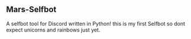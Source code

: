 ## Mars-Selfbot
A selfbot tool for Discord written in Python! this is my first Selfbot so dont expect unicorns and rainbows just yet.
